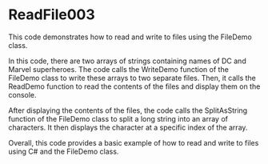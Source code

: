# ReadFile003

This code demonstrates how to read and write to files using the FileDemo class.

In this code, there are two arrays of strings containing names of DC and Marvel superheroes. The code calls the WriteDemo function of the FileDemo class to write these arrays to two separate files. Then, it calls the ReadDemo function to read the contents of the files and display them on the console.

After displaying the contents of the files, the code calls the SplitAsString function of the FileDemo class to split a long string into an array of characters. It then displays the character at a specific index of the array.

Overall, this code provides a basic example of how to read and write to files using C# and the FileDemo class.
